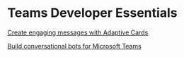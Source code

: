 # Teams Developer Essentials

[Create engaging messages with Adaptive Cards](https://learn.microsoft.com/en-us/training/modules/adaptive-cards-create-engaging-messages/)

[Build conversational bots for Microsoft Teams](https://learn.microsoft.com/en-us/training/modules/build-microsoft-teams-bot-apps/)